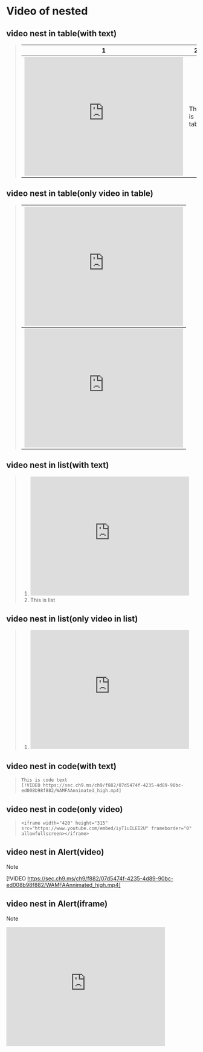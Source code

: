 # Video of nested
## video nest in table(with text)
>|1|2|
>| ------------- | ----------- |
>|<iframe width="420" height="315" src="https://www.youtube.com/embed/iyT1uILEI2U" frameborder="0" allowfullscreen></iframe>| This is table|

## video nest in table(only video in table)
>|<iframe width="420" height="315" src="https://www.youtube.com/embed/iyT1uILEI2U" frameborder="0" allowfullscreen></iframe>|
>| ------------- | 
>|<iframe width="420" height="315" src="https://www.youtube.com/embed/iyT1uILEI2U" frameborder="0" allowfullscreen></iframe> |

## video nest in list(with text)
>1. <iframe width="420" height="315" src="https://www.youtube.com/embed/iyT1uILEI2U" frameborder="0" allowfullscreen></iframe> 
>2. This is list

## video nest in list(only video in list)
>1. <iframe width="420" height="315" src="https://www.youtube.com/embed/iyT1uILEI2U" frameborder="0" allowfullscreen></iframe>

## video nest in code(with text)
>```
>This is code text
>[!VIDEO https://sec.ch9.ms/ch9/f882/07d5474f-4235-4d89-90bc-ed008b98f882/WAMFAAnnimated_high.mp4]
>```

## video nest in code(only video)
>```
><iframe width="420" height="315" src="https://www.youtube.com/embed/iyT1uILEI2U" frameborder="0" allowfullscreen></iframe>
>``` 

## video nest in Alert(video)
> [!NOTE] 
> [!VIDEO https://sec.ch9.ms/ch9/f882/07d5474f-4235-4d89-90bc-ed008b98f882/WAMFAAnnimated_high.mp4]

## video nest in Alert(iframe)
> [!NOTE] 
> <iframe width="420" height="315" src="https://www.youtube.com/embed/iyT1uILEI2U" frameborder="0" allowfullscreen></iframe>
